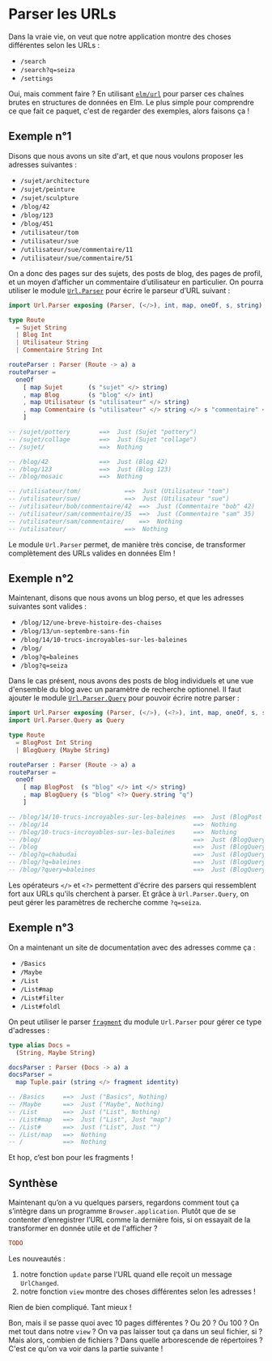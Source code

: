 # Parser les URLs

Dans la vraie vie, on veut que notre application montre des choses différentes selon les URLs :

- `/search`
- `/search?q=seiza`
- `/settings`

Oui, mais comment faire ? En utilisant [`elm/url`](https://package.elm-lang.org/packages/elm/url/latest/) pour parser ces chaînes brutes en structures de données en Elm. Le plus simple pour comprendre ce que fait ce paquet, c'est de regarder des exemples, alors faisons ça !

## Exemple n°1

Disons que nous avons un site d'art, et que nous voulons proposer les adresses suivantes :

- `/sujet/architecture`
- `/sujet/peinture`
- `/sujet/sculpture`
- `/blog/42`
- `/blog/123`
- `/blog/451`
- `/utilisateur/tom`
- `/utilisateur/sue`
- `/utilisateur/sue/commentaire/11`
- `/utilisateur/sue/commentaire/51`

On a donc des pages sur des sujets, des posts de blog, des pages de profil, et un moyen d’afficher un commentaire d’utilisateur en particulier. On pourra utiliser le module [`Url.Parser`](https://package.elm-lang.org/packages/elm/url/latest/Url-Parser) pour écrire le parseur d’URL suivant :

```elm
import Url.Parser exposing (Parser, (</>), int, map, oneOf, s, string)

type Route
  = Sujet String
  | Blog Int
  | Utilisateur String
  | Commentaire String Int

routeParser : Parser (Route -> a) a
routeParser =
  oneOf
    [ map Sujet       (s "sujet" </> string)
    , map Blog        (s "blog" </> int)
    , map Utilisateur (s "utilisateur" </> string)
    , map Commentaire (s "utilisateur" </> string </> s "commentaire" </> int)
    ]

-- /sujet/pottery        ==>  Just (Sujet "pottery")
-- /sujet/collage        ==>  Just (Sujet "collage")
-- /sujet/               ==>  Nothing

-- /blog/42              ==>  Just (Blog 42)
-- /blog/123             ==>  Just (Blog 123)
-- /blog/mosaic          ==>  Nothing

-- /utilisateur/tom/            ==>  Just (Utilisateur "tom")
-- /utilisateur/sue/            ==>  Just (Utilisateur "sue")
-- /utilisateur/bob/commentaire/42  ==>  Just (Commentaire "bob" 42)
-- /utilisateur/sam/commentaire/35  ==>  Just (Commentaire "sam" 35)
-- /utilisateur/sam/commentaire/    ==>  Nothing
-- /utilisateur/                ==>  Nothing
```

Le module `Url.Parser` permet, de manière très concise, de transformer complètement des URLs valides en données Elm !


## Exemple n°2

Maintenant, disons que nous avons un blog perso, et que les adresses suivantes sont valides :

- `/blog/12/une-breve-histoire-des-chaises`
- `/blog/13/un-septembre-sans-fin`
- `/blog/14/10-trucs-incroyables-sur-les-baleines`
- `/blog/`
- `/blog?q=baleines`
- `/blog?q=seiza`

Dans le cas présent, nous avons des posts de blog individuels et une vue d'ensemble du blog avec un paramètre de recherche optionnel. Il faut ajouter le module [`Url.Parser.Query`](https://package.elm-lang.org/packages/elm/url/latest/Url-Parser-Query) pour pouvoir écrire notre parser :

```elm
import Url.Parser exposing (Parser, (</>), (<?>), int, map, oneOf, s, string)
import Url.Parser.Query as Query

type Route
  = BlogPost Int String
  | BlogQuery (Maybe String)

routeParser : Parser (Route -> a) a
routeParser =
  oneOf
    [ map BlogPost  (s "blog" </> int </> string)
    , map BlogQuery (s "blog" <?> Query.string "q")
    ]

-- /blog/14/10-trucs-incroyables-sur-les-baleines  ==>  Just (BlogPost 14 "10-trucs-incroyables-sur-les-baleines")
-- /blog/14                                        ==>  Nothing
-- /blog/10-trucs-incroyables-sur-les-baleines     ==>  Nothing
-- /blog/                                          ==>  Just (BlogQuery Nothing)
-- /blog                                           ==>  Just (BlogQuery Nothing)
-- /blog?q=chabudai                                ==>  Just (BlogQuery (Just "chabudai"))
-- /blog/?q=baleines                               ==>  Just (BlogQuery (Just "whales"))
-- /blog/?query=baleines                           ==>  Just (BlogQuery Nothing)
```

Les opérateurs `</>` et `<?>` permettent d'écrire des parsers qui ressemblent fort aux URLs qu'ils cherchent à parser. Et grâce à `Url.Parser.Query`, on peut gérer les paramètres de recherche comme `?q=seiza`.

## Exemple n°3

On a maintenant un site de documentation avec des adresses comme ça :

- `/Basics`
- `/Maybe`
- `/List`
- `/List#map`
- `/List#filter`
- `/List#foldl`

On peut utiliser le parser [`fragment`](https://package.elm-lang.org/packages/elm/url/latest/Url-Parser#fragment) du module `Url.Parser` pour gérer ce type d'adresses :

```elm
type alias Docs =
  (String, Maybe String)

docsParser : Parser (Docs -> a) a
docsParser =
  map Tuple.pair (string </> fragment identity)

-- /Basics     ==>  Just ("Basics", Nothing)
-- /Maybe      ==>  Just ("Maybe", Nothing)
-- /List       ==>  Just ("List", Nothing)
-- /List#map   ==>  Just ("List", Just "map")
-- /List#      ==>  Just ("List", Just "")
-- /List/map   ==>  Nothing
-- /           ==>  Nothing
```

Et hop, c’est bon pour les fragments !

## Synthèse

Maintenant qu’on a vu quelques parsers, regardons comment tout ça s’intègre dans un programme `Browser.application`. Plutôt que de se contenter d’enregistrer l’URL comme la dernière fois, si on essayait de la transformer en donnée utile et de l'afficher ?

```elm
TODO
```

Les nouveautés :
1. notre fonction `update` parse l'URL quand elle reçoit un message `UrlChanged`.
2. notre fonction `view` montre des choses différentes selon les adresses !

Rien de bien compliqué. Tant mieux !

Bon, mais il se passe quoi avec 10 pages différentes ? Ou 20 ? Ou 100 ? On met tout dans notre `view` ? On va pas laisser tout ça dans un seul fichier, si ? Mais alors, combien de fichiers ? Dans quelle arborescende de répertoires ? C'est ce qu'on va voir dans la partie suivante !

